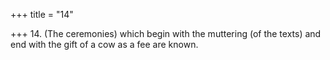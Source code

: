 +++
title = "14"

+++
14. (The ceremonies) which begin with the muttering (of the texts) and end with the gift of a cow as a fee are known.
